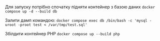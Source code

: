 Для запуску потрібно спочатку підняти контейнер з базою даних
`docker compose up -d --build db`

Залити дамп командою:
`docker compose exec db /bin/bash -c 'mysql -uroot -proot test < /var/tmp/test.sql'`

Збілдити контейнер PHP 
`docker compose up --build php`